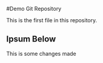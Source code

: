 #Demo Git Repository

This is the first file in this repository.

## Ipsum Below

This is some changes made